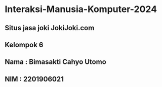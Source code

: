 # Interaksi-Manusia-Komputer-2024

## Situs jasa joki JokiJoki.com
## Kelompok 6

## Nama : Bimasakti Cahyo Utomo
## NIM  : 2201906021
